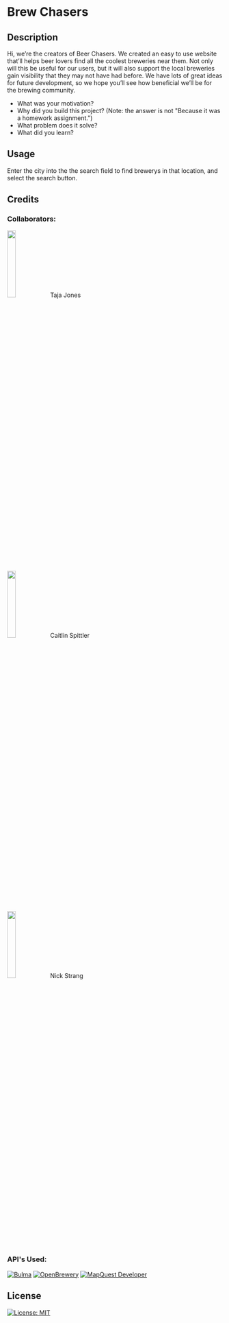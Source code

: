 # Brew Chasers

## Description

Hi, we’re the creators of Beer Chasers. We created an easy to use website that’ll helps beer lovers find all the coolest breweries near them. Not only will this be useful for our users, but it will also support the local breweries gain visibility that they may not have had before. We have lots of great ideas for future development, so we hope you’ll see how beneficial we’ll be for the brewing community.

- What was your motivation?
- Why did you build this project? (Note: the answer is not "Because it was a homework assignment.")
- What problem does it solve?
- What did you learn?

## Usage

Enter the city into the the search field to find brewerys in that location, and select the search button.

## Credits

### Collaborators:

<a href="https://github.com/tajajones2"> <img src="https://avatars.githubusercontent.com/u/102881062?v=4" width=20% height=20%></a>Taja Jones

<a href="https://github.com/cspitt99"> <img src="https://avatars.githubusercontent.com/u/104328339?v=4" width=20% height=20%></a>Caitlin Spittler

<a href="https://github.com/Strangn"> <img src="https://avatars.githubusercontent.com/u/42750309?v=4" width=20% height=20%></a>Nick Strang


### API's Used:
[![Bulma](https://bulma.io/images/bulma-logo.png)](https://bulma.io/)
[![OpenBrewery](https://www.openbrewerydb.org/_app/assets/obdb-logo-sm-63b3b090.png)](https://www.openbrewerydb.org/)
[![MapQuest Developer](https://developer.mapquest.com/static/media/logo.469e1ba3c55d647c4dc6bb71d555e666.svg)](https://developer.mapquest.com/)

## License

[![License: MIT](https://img.shields.io/badge/License-MIT-yellow.svg)](https://opensource.org/licenses/MIT)
